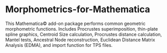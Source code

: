 # Morphometrics-for-Mathematica
This Mathematica© add-on package performs common geometric morphometric functions. Includes Procrustes superimposition, thin-plate spline graphics, Centroid Size calculation, Procrustes distance calculation, Mantel tests, Ancestral Node reconstruction, Euclidean Distance Matrix Analysis (EDMA), and import function for TPS files.
